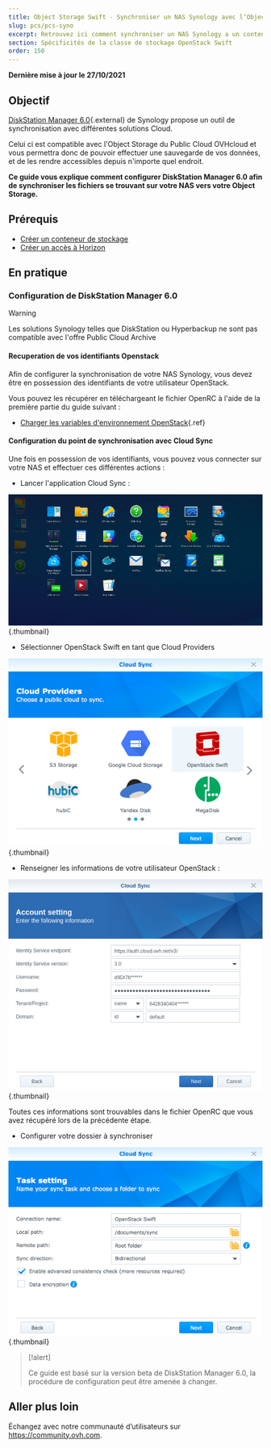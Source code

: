 ```yaml
---
title: Object Storage Swift - Synchroniser un NAS Synology avec l’Object Storage
slug: pcs/pcs-syno
excerpt: Retrouvez ici comment synchroniser un NAS Synology a un conteneur.
section: Spécificités de la classe de stockage OpenStack Swift
order: 150
---
```


**Dernière mise à jour le 27/10/2021**

## Objectif

[DiskStation Manager 6.0](https://www.synology.com/en-global/dsm/6.0beta){.external} de Synology propose un outil de synchronisation avec différentes solutions Cloud.

Celui ci est compatible avec l'Object Storage du Public Cloud OVHcloud et vous permettra donc de pouvoir effectuer une sauvegarde de vos données, et de les rendre accessibles depuis n'importe quel endroit.

**Ce guide vous explique comment configurer DiskStation Manager 6.0 afin de synchroniser les fichiers se trouvant sur votre NAS vers votre Object Storage.**


## Prérequis

- [Créer un conteneur de stockage](https://docs.ovh.com/ca/fr/storage/object-storage/pcs/create-container/)
- [Créer un accès à Horizon](https://docs.ovh.com/fr/public-cloud/creation-et-suppression-dun-utilisateur-openstack/#creation-dun-utilisateur-openstack)

## En pratique

### Configuration de DiskStation Manager 6.0

> [!warning]
>
> Les solutions Synology telles que DiskStation ou Hyperbackup ne sont pas compatible avec l'offre Public Cloud Archive
>

#### Recuperation de vos identifiants Openstack

Afin de configurer la synchronisation de votre NAS Synology, vous devez être en possession des identifiants de votre utilisateur OpenStack.

Vous pouvez les récupérer en téléchargeant le fichier OpenRC à l'aide de la première partie du guide suivant :

- [Charger les variables d'environnement OpenStack](https://docs.ovh.com/ca/fr/public-cloud/set-openstack-environment-variables/#recuperation-des-variables_1){.ref}

#### Configuration du point de synchronisation avec Cloud Sync

Une fois en possession de vos identifiants, vous pouvez vous connecter sur votre NAS et effectuer ces différentes actions :

- Lancer l'application Cloud Sync :

![public-cloud](images/3791.png){.thumbnail}

- Sélectionner OpenStack Swift en tant que Cloud Providers

![public-cloud](images/3788.png){.thumbnail}

- Renseigner les informations de votre utilisateur OpenStack :

![public-cloud](images/3792.png){.thumbnail}

Toutes ces informations sont trouvables dans le fichier OpenRC que vous avez récupéré lors de la précédente étape.

- Configurer votre dossier à synchroniser

![public-cloud](images/3790.png){.thumbnail}

> [!alert]
>
> Ce guide est basé sur la version beta de DiskStation Manager 6.0, la procédure de configuration peut être amenée à changer.
>

## Aller plus loin

Échangez avec notre communauté d’utilisateurs sur <https://community.ovh.com>.
